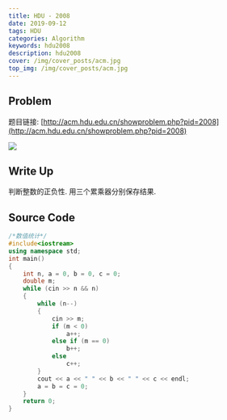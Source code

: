 ```yaml
---
title: HDU - 2008
date: 2019-09-12
tags: HDU
categories: Algorithm
keywords: hdu2008
description: hdu2008
cover: /img/cover_posts/acm.jpg
top_img: /img/cover_posts/acm.jpg
---
```

## Problem

题目链接: [http://acm.hdu.edu.cn/showproblem.php?pid=2008](http://acm.hdu.edu.cn/showproblem.php?pid=2008)

![](/img/img_posts/hdu2008.png)

## Write Up

判断整数的正负性.
用三个累乘器分别保存结果.

## Source Code

``` c++
/*数值统计*/
#include<iostream>
using namespace std;
int main()
{
	int n, a = 0, b = 0, c = 0;
	double m;
	while (cin >> n && n)
	{
		while (n--)
		{
			cin >> m;
			if (m < 0)
				a++;
			else if (m == 0)
				b++;
			else
				c++;
		}
		cout << a << " " << b << " " << c << endl;
		a = b = c = 0;
	}
	return 0;
}
```
